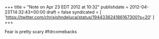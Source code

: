 +++
title = "Note on Apr 23 EDT 2012 at 10:32"
publishdate = 2012-04-23T14:32:43+00:00
draft = false
syndicated = [ 'https://twitter.com/chrisjohndeluca/status/194433624186167300?s=20' ]
+++

Fear is pretty scary #fdrcomebacks
